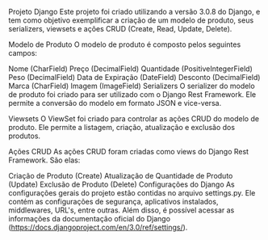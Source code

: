 Projeto Django
Este projeto foi criado utilizando a versão 3.0.8 do Django, e tem como objetivo exemplificar a criação de um modelo de produto, seus serializers, viewsets e ações CRUD (Create, Read, Update, Delete).

Modelo de Produto
O modelo de produto é composto pelos seguintes campos:

Nome (CharField)
Preço (DecimalField)
Quantidade (PositiveIntegerField)
Peso (DecimalField)
Data de Expiração (DateField)
Desconto (DecimalField)
Marca (CharField)
Imagem (ImageField)
Serializers
O serializer do modelo de produto foi criado para ser utilizado com o Django Rest Framework. Ele permite a conversão do modelo em formato JSON e vice-versa.

Viewsets
O ViewSet foi criado para controlar as ações CRUD do modelo de produto. Ele permite a listagem, criação, atualização e exclusão dos produtos.

Ações CRUD
As ações CRUD foram criadas como views do Django Rest Framework. São elas:

Criação de Produto (Create)
Atualização de Quantidade de Produto (Update)
Exclusão de Produto (Delete)
Configurações do Django
As configurações gerais do projeto estão contidas no arquivo settings.py. Ele contém as configurações de segurança, aplicativos instalados, middlewares, URL's, entre outras. Além disso, é possível acessar as informações da documentação oficial do Django (https://docs.djangoproject.com/en/3.0/ref/settings/).

